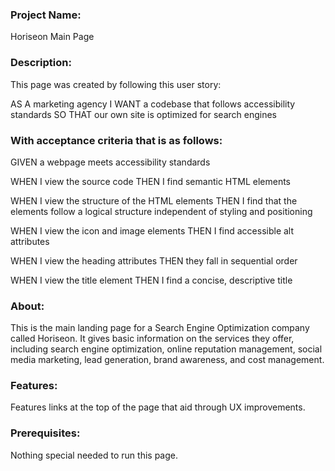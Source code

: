 ### Project Name:
Horiseon Main Page

### Description:
This page was created by following this user story:

AS A marketing agency
I WANT a codebase that follows accessibility standards
SO THAT our own site is optimized for search engines

### With acceptance criteria that is as follows: 

GIVEN a webpage meets accessibility standards

WHEN I view the source code
THEN I find semantic HTML elements

WHEN I view the structure of the HTML elements
THEN I find that the elements follow a logical structure independent of styling and positioning

WHEN I view the icon and image elements
THEN I find accessible alt attributes

WHEN I view the heading attributes
THEN they fall in sequential order

WHEN I view the title element
THEN I find a concise, descriptive title

### About:
This is the main landing page for a Search Engine Optimization company called Horiseon. It gives basic information on the services they offer, including search engine optimization,
online reputation management, social media marketing, lead generation, brand awareness, and cost management. 

### Features:
Features links at the top of the page that aid through UX improvements. 

### Prerequisites:
Nothing special needed to run this page.

